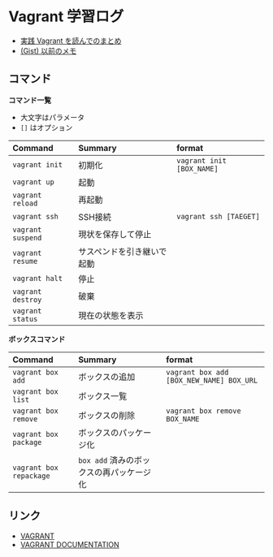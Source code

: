 # Vagrant 学習ログ

- [実践 Vagrant を読んでのまとめ](books/vagrant-up-running)
- [(Gist) 以前のメモ](https://gist.github.com/kesuiket/e2797b2e87ddb776ab07)



## コマンド

__コマンド一覧__

* 大文字はパラメータ
* `[]` はオプション

|Command|Summary|format|
|:--|:--|:--|
|`vagrant init`|初期化|`vagrant init [BOX_NAME]`|
|`vagrant up`|起動||
|`vagrant reload`|再起動||
|`vagrant ssh`|SSH接続|`vagrant ssh [TAEGET]`|
|`vagrant suspend`|現状を保存して停止||
|`vagrant resume`|サスペンドを引き継いで起動||
|`vagrant halt`|停止||
|`vagrant destroy`|破棄||
|`vagrant status`|現在の状態を表示||

__ボックスコマンド__

|Command|Summary|format|
|:--|:--|:--|
|`vagrant box add`|ボックスの追加|`vagrant box add [BOX_NEW_NAME] BOX_URL`|
|`vagrant box list`|ボックス一覧||
|`vagrant box remove`|ボックスの削除|`vagrant box remove BOX_NAME`|
|`vagrant box package`|ボックスのパッケージ化||
|`vagrant box repackage`|`box add` 済みのボックスの再パッケージ化||


## リンク

- [VAGRANT](https://www.vagrantup.com/)
- [VAGRANT DOCUMENTATION](https://docs.vagrantup.com/v2/)


